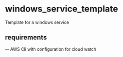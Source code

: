 # windows_service_template
Template for a windows service

## requirements
-- AWS Cli with configuration for cloud watch
